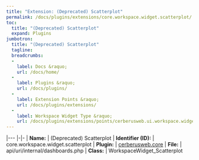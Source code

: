 ```yaml
---
title: "Extension: (Deprecated) Scatterplot"
permalink: /docs/plugins/extensions/core.workspace.widget.scatterplot/
toc:
  title: "(Deprecated) Scatterplot"
  expand: Plugins
jumbotron:
  title: "(Deprecated) Scatterplot"
  tagline: 
  breadcrumbs:
  -
    label: Docs &raquo;
    url: /docs/home/
  -
    label: Plugins &raquo;
    url: /docs/plugins/
  -
    label: Extension Points &raquo;
    url: /docs/plugins/extensions/
  -
    label: Workspace Widget Type &raquo;
    url: /docs/plugins/extensions/points/cerberusweb.ui.workspace.widget
---
```


|---
|-|-
| **Name:** | (Deprecated) Scatterplot
| **Identifier (ID):** | core.workspace.widget.scatterplot
| **Plugin:** | [cerberusweb.core](/docs/plugins/cerberusweb.core/)
| **File:** | api/uri/internal/dashboards.php
| **Class:** | WorkspaceWidget_Scatterplot

